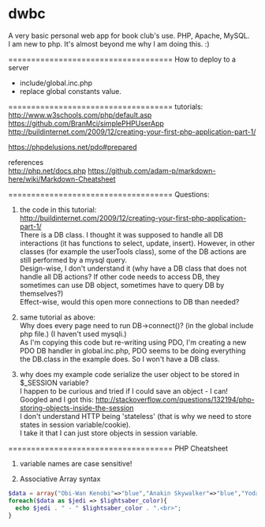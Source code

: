# dwbc
A very basic personal web app for book club's use. PHP, Apache, MySQL.  
I am new to php. It's almost beyond me why I am doing this. :)

====================================
How to deploy to a server

- include/global.inc.php
 - replace global constants value.

<placeholder>

====================================
tutorials:   
http://www.w3schools.com/php/default.asp  
https://github.com/BranMci/simplePHPUserApp  
http://buildinternet.com/2009/12/creating-your-first-php-application-part-1/  

https://phpdelusions.net/pdo#prepared  

references  
http://php.net/docs.php
https://github.com/adam-p/markdown-here/wiki/Markdown-Cheatsheet

====================================
Questions:

1. the code in this tutorial:  
http://buildinternet.com/2009/12/creating-your-first-php-application-part-1/  
There is a DB class. I thought it was supposed to handle all DB interactions (it has functions to select, update, insert). However, in other classes (for example the userTools class), some of the DB actions are still performed by a mysql query.  
Design-wise, I don't understand it (why have a DB class that does not handle all DB actions? If other code needs to access DB, they sometimes can use DB object, sometimes have to query DB by themselves?)  
Effect-wise, would this open more connections to DB than needed?

2. same tutorial as above:  
Why does every page need to run DB->connect()? (in the global include php file.) (I haven't used mysqli.)  
As I'm copying this code but re-writing using PDO, I'm creating a new PDO DB handler in global.inc.php, PDO seems to be doing everything the DB.class in the example does. So I won't have a DB class.

3. why does my example code serialize the user object to be stored in $\_SESSION variable?  
I happen to be curious and tried if I could save an object - I can!  
Googled and I got this:
http://stackoverflow.com/questions/132194/php-storing-objects-inside-the-session  
I don't understand HTTP being 'stateless' (that is why we need to store states in session variable/cookie).  
I take it that I can just store objects in session variable.

====================================
PHP Cheatsheet

1. variable names are case sensitive!

2. Associative Array syntax
```php
$data = array("Obi-Wan Kenobi"=>"blue","Anakin Skywalker"=>"blue","Yoda"=>"green","Mace Windu"=>"purple")
foreach($data as $jedi => $lightsaber_color){
  echo $jedi . " - " $lightsaber_color . ".<br>";
}
```
